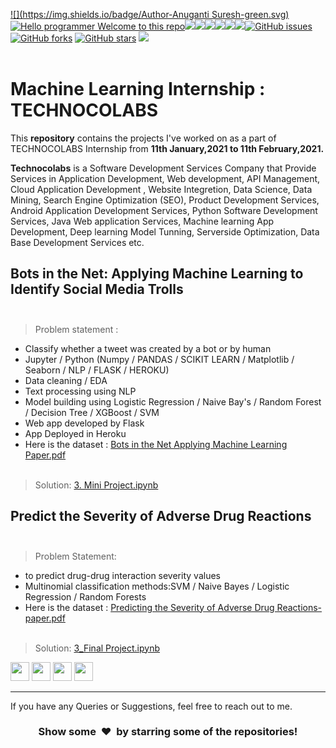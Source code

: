 


[![](https://img.shields.io/badge/Author-Anuganti Suresh-green.svg)](https://github.com/sureshmecad)<br>
[![Hello programmer Welcome to this repo](https://img.shields.io/badge/Hello!-Welcometothisrepo-brightgreen.svg?style=flat&logo=github)](https://github.com/sureshmecad)![](https://img.shields.io/badge/Programming_Language-Python-blue.svg)![](https://img.shields.io/badge/Status-Complete-green.svg)[![](https://img.shields.io/github/license/sureshmecad/TECHNOCOLABS-ML-INTERNSHIP.svg?style=plastic)](https://github.com/sureshmecad/TECHNOCOLABS-ML-INTERNSHIP)[![](https://img.shields.io/github/languages/code-size/sureshmecad/TECHNOCOLABS-ML-INTERNSHIP.svg?style=plastic)](https://github.com/sureshmecad/TECHNOCOLABS-ML-INTERNSHIP)[![](https://img.shields.io/github/languages/top/sureshmecad/TECHNOCOLABS-ML-INTERNSHIP.svg?style=plastic)](https://github.com/sureshmecad/TECHNOCOLABS-ML-INTERNSHIP)[![](https://img.shields.io/github/Follow/sureshmecad.svg?style=plastic)](https://github.com/sureshmecad)[![GitHub issues](https://img.shields.io/github/issues/sureshmecad/TECHNOCOLABS-ML-INTERNSHIP.svg)](https://github.com/sureshmecad/TECHNOCOLABS-ML-INTERNSHIP/issues) [![GitHub forks](https://img.shields.io/github/forks/sureshmecad/TECHNOCOLABS-ML-INTERNSHIP.svg)](https://github.com/sureshmecad/TECHNOCOLABS-ML-INTERNSHIP/network) [![GitHub stars](https://img.shields.io/github/stars/sureshmecad/TECHNOCOLABS-ML-INTERNSHIP.svg)](https://github.com/sureshmecad/TECHNOCOLABS-ML-INTERNSHIP/stargazers)
[![](https://img.shields.io/badge/Followme-Github-green.svg)](https://github.com/sureshmecad)
<br><br>

# Machine Learning Internship : TECHNOCOLABS

This **repository** contains the projects I've worked on as a part of TECHNOCOLABS Internship from **11th January,2021 to 11th February,2021.**

**Technocolabs** is a Software Development Services Company that Provide Services in Application Development, Web development, API Management, Cloud Application Development , Website Integretion, Data Science, Data Mining, Search Engine Optimization (SEO),  Product Development Services, Android Application Development Services, Python Software Development Services, Java Web application Services, Machine learning App Development, Deep learning Model Tunning, Serverside  Optimization, Data Base Development Services etc.

## Bots in the Net: Applying Machine Learning to Identify Social Media Trolls <br> <br>
> Problem statement :
- Classify whether a tweet was created by a bot or by human <br>
- Jupyter / Python (Numpy / PANDAS / SCIKIT LEARN / Matplotlib / Seaborn / NLP / FLASK / HEROKU) <br>
- Data cleaning / EDA <br>
- Text processing using NLP <br>
- Model building using Logistic Regression / Naive Bay's / Random Forest / Decision Tree / XGBoost / SVM <br>
- Web app developed by Flask <br>
- App Deployed in Heroku <br>
- Here is the dataset :
<a href="https://github.com/sureshmecad/TECHNOCOLABS-ML-INTERNSHIP/tree/master/2.Mini_Project">Bots in the Net Applying Machine Learning Paper.pdf</a><br><br>
> Solution:
<a href="https://github.com/sureshmecad/TECHNOCOLABS-ML-INTERNSHIP/blob/master/2.Mini_Project"> 3. Mini Project.ipynb </a><br>


## Predict the Severity of Adverse Drug Reactions<br><br>
> Problem Statement:
- to predict drug-drug interaction severity values <br>
- Multinomial classification methods:SVM / Naive Bayes / Logistic Regression / Random Forests <br>
- Here is the dataset :
<a href="https://github.com/sureshmecad/TECHNOCOLABS-ML-INTERNSHIP/tree/master/3.Final_Project"> Predicting the Severity of Adverse Drug Reactions-paper.pdf </a><br><br>
> Solution:
<a href="https://github.com/sureshmecad/TECHNOCOLABS-ML-INTERNSHIP/tree/master/3.Final_Project"> 3_Final Project.ipynb </a><br>



[<img height="30" src = "https://img.shields.io/badge/Youtube-%23E4405F.svg?&style=for-the-badge&logo=Youtube&logoColor=white">][Youtube] 
[<img height="30" src = "https://img.shields.io/badge/gmail-c14438?&style=for-the-badge&logo=gmail&logoColor=white">][gmail] 
[<img height="30" src="https://img.shields.io/badge/linkedin-blue.svg?&style=for-the-badge&logo=linkedin&logoColor=white" />][LinkedIn]
[<img height="30" src="https://img.shields.io/badge/github-black.svg?&style=for-the-badge&logo=github&logoColor=white" />][Github]
<br />
<hr />

[youtube]: https://www.youtube.com/channel/UCiCvp6zwfTMA4ZeswnN1hsg
[gmail]: mailto:sureshmecad@gmail.com
[linkedin]: https://www.linkedin.com/in/anuganti-suresh-9aa17822/
[github]: https://github.com/sureshmecad



  
If you have any Queries or Suggestions, feel free to reach out to me.

<h3 align="center">Show some &nbsp;❤️&nbsp; by starring some of the repositories!</h3>
